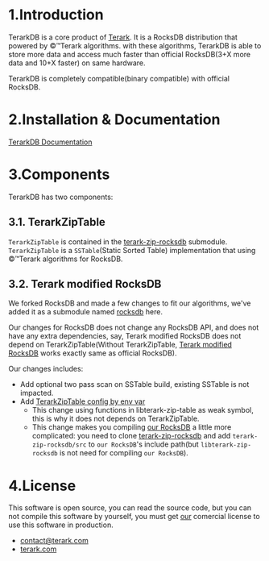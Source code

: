 # 1.Introduction

TerarkDB is a core product of [Terark](http://terark.com). It is a RocksDB distribution that powered by &copy;&trade;Terark algorithms. with these algorithms, TerarkDB is able to store more data and access much faster than official RocksDB(3+X more data and 10+X faster) on same hardware.

TerarkDB is completely compatible(binary compatible) with official RocksDB.


# 2.Installation & Documentation

[TerarkDB Documentation](https://github.com/Terark/terarkdb/wiki)


# 3.Components
TerarkDB has two components:

## 3.1. TerarkZipTable

`TerarkZipTable` is contained in the [terark-zip-rocksdb](https://github.com/terark/terark-zip-rocksdb) submodule. `TerarkZipTable` is a `SSTable`(Static Sorted Table) implementation that using  &copy;&trade;Terark algorithms for RocksDB. 

## 3.2. Terark modified RocksDB

We forked RocksDB and made a few changes to fit our algorithms, we've added it as a submodule named [rocksdb](https://github.com/terark/rocksdb) here.

Our changes for RocksDB does not change any RocksDB API, and does not have any extra dependencies, say, Terark modified RocksDB does not depend on TerarkZipTable(Without TerarkZipTable, [Terark modified RocksDB](http://github/terark/rocksdb) works exactly same as official RocksDB).

Our changes includes:

- Add optional two pass scan on SSTable build, existing SSTable is not impacted.
- Add [TerarkZipTable config by env var](https://github.com/Terark/terarkdb/wiki/Try-TerarkDB-With-Minimal-Effort)
  - This change using functions in libterark-zip-table as weak symbol, this is why it does not depends on TerarkZipTable.
  - This change makes you compiling [our RocksDB](http://github/terark/rocksdb) a little more complicated: you need to clone [terark-zip-rocksdb](https://github.com/terark/terark-zip-rocksdb) and add `terark-zip-rocksdb/src` to `our RocksDB`'s include path(but `libterark-zip-rocksdb` is not need for compiling `our RocksDB`).

# 4.License
This software is open source, you can read the source code,
but you can not compile this software by yourself,
you must get [our](http://terark.com) comercial license to use this software in production.

- contact@terark.com
- [terark.com](http://terark.com)



